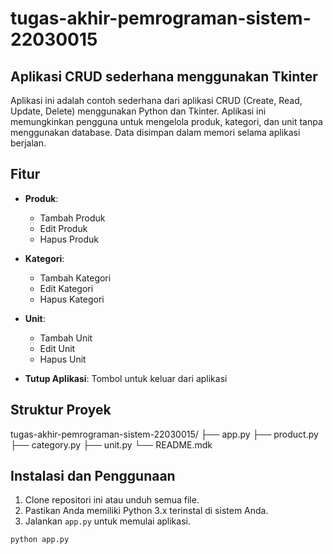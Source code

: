 # tugas-akhir-pemrograman-sistem-22030015
## Aplikasi CRUD sederhana menggunakan Tkinter
Aplikasi ini adalah contoh sederhana dari aplikasi CRUD (Create, Read, Update, Delete) menggunakan Python dan Tkinter. Aplikasi ini memungkinkan pengguna untuk mengelola produk, kategori, dan unit tanpa menggunakan database. Data disimpan dalam memori selama aplikasi berjalan.

## Fitur
- **Produk**:
  - Tambah Produk
  - Edit Produk
  - Hapus Produk

- **Kategori**:
  - Tambah Kategori
  - Edit Kategori
  - Hapus Kategori

- **Unit**:
  - Tambah Unit
  - Edit Unit
  - Hapus Unit

- **Tutup Aplikasi**: Tombol untuk keluar dari aplikasi

## Struktur Proyek
tugas-akhir-pemrograman-sistem-22030015/
├── app.py
├── product.py
├── category.py
├── unit.py
└── README.mdk


## Instalasi dan Penggunaan
1. Clone repositori ini atau unduh semua file.
2. Pastikan Anda memiliki Python 3.x terinstal di sistem Anda.
3. Jalankan `app.py` untuk memulai aplikasi.

```bash
python app.py
```
